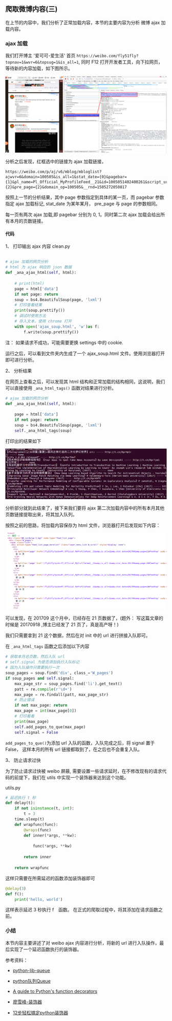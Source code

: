 ## 爬取微博内容(三)

在上节的内容中，我们分析了正常加载内容，本节的主要内容为分析 微博 ajax 加载内容。

### ajax 加载

我们打开博主 '爱可可-爱生活' 首页 `https://weibo.com/fly51fly?topnav=1&wvr=6&topsug=1&is_all=1`, 同时 F12 打开开发者工具，向下拉网页，等待新的内容加载，如下图所示。

![](Selection_160.png)

分析之后发现，红框选中的链接为 ajax 加载链接，

```
https://weibo.com/p/aj/v6/mblog/mbloglist?ajwvr=6&domain=100505&is_all=1&stat_date={0}&pagebar={1}&pl_name=Pl_Official_MyProfileFeed__21&id=1005051402400261&script_uri=/fly51fly&feed_type=0&page={2}&pre_page={2}&domain_op=100505&__rnd=1505272050817

```

按照上一节的分析结果，其中 page 参数指定到具体的某一页，而 pagebar 参数指定 ajax 加载标记, stat\_date 为某年某月， pre\_page 与 page 的参数相同。

每一页有两次 ajax 加载,即 pagebar 分别为 0, 1。同时第二次 ajax 加载会给出所有本月的页数链接。

#### 代码

1、 打印输出 ajax 内容
clean.py

```python

# ajax 加载的网页分析
# html 为 ajax 响应的 json 数据
def _ana_ajax_html(self, html):

    # print(html)
    page = html['data']
    if not page: return 
    soup = bs4.BeautifulSoup(page, 'lxml')
    # 打印查看结果
    print(soup.prettify())
    # 调试时使用方法
    # 存入文本，使用 chrome 打开
    with open('ajax_soup.html', 'w')as f:
     	f.write(soup.prettify())

```

注： 如果请求不成功，可能需要更换 settings 中的 cookie.

运行之后，可以看到文件夹内生成了一个 ajax_soup.html 文件。使用浏览器打开即可进行分析。


2、 分析结果

在网页上查看之后，可以发现其 html 结构和正常加载的结构相同，这说明，我们可以直接使用 `_ana_html_tags()` 函数对结果进行分析。

```python
# ajax 加载的网页分析
def _ana_ajax_html(self, html):

    page = html['data']
    if not page: return 
    soup = bs4.BeautifulSoup(page, 'lxml')
    self._ana_html_tags(soup)

```

打印出的结果如下

![](Selection_161.png)

分析部分就到此结束了，接下来我们要将 ajax 第二次加载内容中的所有本月其他页数链接提取出来，将其加入队列。

按照之前的思路，将加载内容保存为 html 文件，浏览器打开后发现如下内容：

![](Selection_162.png)

可以发现，在 201709 这个月中，已经存在 21 页数据了，(题外： 写这篇文章的时候是 20170918 ,博主已经发了 21 页了，真是高产呀！)

我们只需要拿到 21 这个数据，然后在对 init 中的 url 进行拼接入队即可。

在 `_ana_html_tags` 函数之后添加以下内容

```python
# 获取本月总页数，然后入队 url
# self.signal 为是否添加执行入队标记
# 因为入队操作只需要执行一次
soup_pages = soup.find('div', class_='W_pages')
if soup_pages and self.signal:
    max_page_str = soup_pages.find('li').get_text()
    patt = re.compile(r'\d+')
    max_page = re.findall(patt, max_page_str)
    # 防止错误
    if not max_page: return
    max_page = int(max_page[0])
    # 打印看看
    print(max_page)
    self.add_pages_to_que(max_page)
    self.signal = False

```

`add_pages_to_que()`为添加 url 入队的函数，入队完成之后，将 signal 置于 False， 这样本月的所有 url 链接都取到了，在之后也不会重复入队。

3、 防止请求过快

为了防止请求过快被 weibo 屏蔽, 需要设置一些请求延时，在不修改现有的请求代码的前提下，我们在 utils 中实现一个装饰器来达到这个功能。

utils.py

```python
# 延迟执行 t 秒
def delay(t):
	if not isinstance(t, int):
		t = 3
	time.sleep(t)
	def wrapfunc(func):
		@wraps(func)
		def inner(*args, **kw):
			
			func(*args, **kw)

		return inner

	return wrapfunc
```

这样只需要在所需延迟的函数添加装饰器即可

```python
@delay(3)
def f():
    print('hello, world')

```
这样表示延迟 3 秒执行 f　函数。
在正式的爬取过程中，将其添加在请求函数之前。

### 小结

本节内容主要讲述了对 weibo ajax 内容进行分析，将新的 url 进行入队操作，最后实现了一个延迟函数执行的装饰器。

参考资料：

- [python-lib-queue](https://docs.python.org/2/library/queue.html)
- [python队列Queue](http://www.cnblogs.com/itogo/p/5635629.html)

- [A guide to Python's function decorators](http://thecodeship.com/patterns/guide-to-python-function-decorators/)
- [廖雪峰-装饰器](http://www.liaoxuefeng.com/wiki/0014316089557264a6b348958f449949df42a6d3a2e542c000)
- [12步轻松搞定python装饰器](http://python.jobbole.com/81683/)

